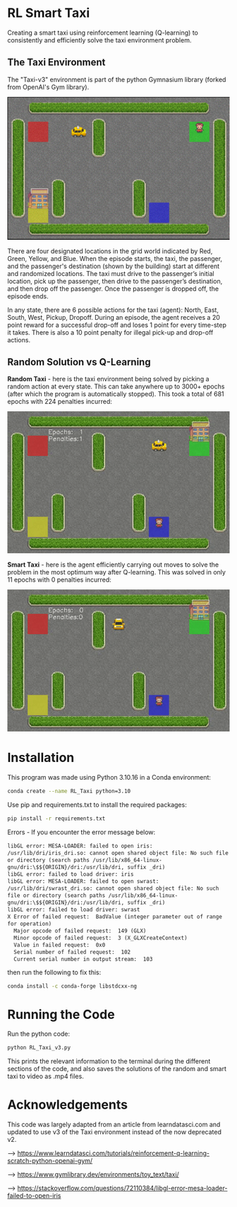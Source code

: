 # RL Smart Taxi

Creating a smart taxi using reinforcement learning (Q-learning) to consistently and efficiently solve the taxi environment problem.


## The Taxi Environment

The "Taxi-v3" environment is part of the python Gymnasium library (forked from OpenAI's Gym library). 

<img src="images/taxi_env.png" width="600" />

There are four designated locations in the grid world indicated by Red, Green, Yellow, and Blue. When the episode starts, the taxi, the passenger, and the passenger's destination (shown by the building) start at different and randomized locations. The taxi must drive to the passenger’s initial location, pick up the passenger, then drive to the passenger’s destination, and then drop off the passenger. Once the passenger is dropped off, the episode ends. 

In any state, there are 6 possible actions for the taxi (agent): North, East, South, West, Pickup, Dropoff. During an episode, the agent receives a 20 point reward for a successful drop-off and loses 1 point for every time-step it takes. There is also a 10 point penalty for illegal pick-up and drop-off actions.


## Random Solution vs Q-Learning

**Random Taxi** - here is the taxi environment being solved  by picking a random action at every state. This can take anywhere up to 3000+ epochs (after which the program is automatically stopped). This took a total of 681 epochs with 224 penalties incurred:

<img src="https://github.com/AdithyaR7/RL-Smart-Taxi/blob/main/taxi_sol_vids/random_taxi.gif" width="600" />

**Smart Taxi** - here is the agent efficiently carrying out moves to solve the problem in the most optimum way after Q-learning. This was solved in only 11 epochs with 0 penalties incurred:

<img src="https://github.com/AdithyaR7/RL-Smart-Taxi/blob/main/taxi_sol_vids/smart_taxi.gif" width="600" />


# Installation

This program was made using Python 3.10.16 in a Conda environment:
```bash
conda create --name RL_Taxi python=3.10
```

Use pip and requirements.txt to install the required packages:
```bash
pip install -r requirements.txt

```

Errors - If you encounter the error message below:
```
libGL error: MESA-LOADER: failed to open iris: /usr/lib/dri/iris_dri.so: cannot open shared object file: No such file or directory (search paths /usr/lib/x86_64-linux-gnu/dri:\$${ORIGIN}/dri:/usr/lib/dri, suffix _dri)
libGL error: failed to load driver: iris
libGL error: MESA-LOADER: failed to open swrast: /usr/lib/dri/swrast_dri.so: cannot open shared object file: No such file or directory (search paths /usr/lib/x86_64-linux-gnu/dri:\$${ORIGIN}/dri:/usr/lib/dri, suffix _dri)
libGL error: failed to load driver: swrast
X Error of failed request:  BadValue (integer parameter out of range for operation)
  Major opcode of failed request:  149 (GLX)
  Minor opcode of failed request:  3 (X_GLXCreateContext)
  Value in failed request:  0x0
  Serial number of failed request:  102
  Current serial number in output stream:  103
```

then run the following to fix this:
```bash
conda install -c conda-forge libstdcxx-ng
```

# Running the Code

Run the python code:
```bash
python RL_Taxi_v3.py
```

This prints the relevant information to the terminal during the different sections of the code, and also saves the solutions of the random and smart taxi to video as .mp4 files.




# Acknowledgements

This code was largely adapted from an article from learndatasci.com and updated to use v3 of the Taxi environment instead of the now deprecated v2.

--> https://www.learndatasci.com/tutorials/reinforcement-q-learning-scratch-python-openai-gym/ 

--> https://www.gymlibrary.dev/environments/toy_text/taxi/

--> https://stackoverflow.com/questions/72110384/libgl-error-mesa-loader-failed-to-open-iris 
